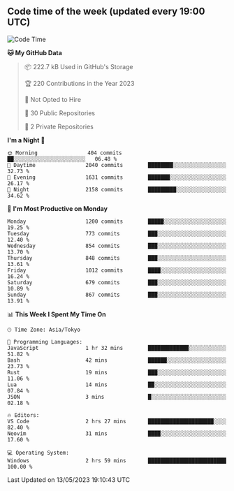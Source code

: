 ## Code time of the week (updated every 19:00 UTC)

<!--START_SECTION:waka-->
![Code Time](http://img.shields.io/badge/Code%20Time-1%2C845%20hrs%2027%20mins-blue)

**🐱 My GitHub Data** 

> 📦 222.7 kB Used in GitHub's Storage 
 > 
> 🏆 220 Contributions in the Year 2023
 > 
> 🚫 Not Opted to Hire
 > 
> 📜 30 Public Repositories 
 > 
> 🔑 2 Private Repositories 
 > 
**I'm a Night 🦉** 

```text
🌞 Morning                404 commits         ██░░░░░░░░░░░░░░░░░░░░░░░   06.48 % 
🌆 Daytime                2040 commits        ████████░░░░░░░░░░░░░░░░░   32.73 % 
🌃 Evening                1631 commits        ███████░░░░░░░░░░░░░░░░░░   26.17 % 
🌙 Night                  2158 commits        █████████░░░░░░░░░░░░░░░░   34.62 % 
```
📅 **I'm Most Productive on Monday** 

```text
Monday                   1200 commits        █████░░░░░░░░░░░░░░░░░░░░   19.25 % 
Tuesday                  773 commits         ███░░░░░░░░░░░░░░░░░░░░░░   12.40 % 
Wednesday                854 commits         ███░░░░░░░░░░░░░░░░░░░░░░   13.70 % 
Thursday                 848 commits         ███░░░░░░░░░░░░░░░░░░░░░░   13.61 % 
Friday                   1012 commits        ████░░░░░░░░░░░░░░░░░░░░░   16.24 % 
Saturday                 679 commits         ███░░░░░░░░░░░░░░░░░░░░░░   10.89 % 
Sunday                   867 commits         ███░░░░░░░░░░░░░░░░░░░░░░   13.91 % 
```


📊 **This Week I Spent My Time On** 

```text
🕑︎ Time Zone: Asia/Tokyo

💬 Programming Languages: 
JavaScript               1 hr 32 mins        █████████████░░░░░░░░░░░░   51.82 % 
Bash                     42 mins             ██████░░░░░░░░░░░░░░░░░░░   23.73 % 
Rust                     19 mins             ███░░░░░░░░░░░░░░░░░░░░░░   11.06 % 
Lua                      14 mins             ██░░░░░░░░░░░░░░░░░░░░░░░   07.84 % 
JSON                     3 mins              █░░░░░░░░░░░░░░░░░░░░░░░░   02.18 % 

🔥 Editors: 
VS Code                  2 hrs 27 mins       █████████████████████░░░░   82.40 % 
Neovim                   31 mins             ████░░░░░░░░░░░░░░░░░░░░░   17.60 % 

💻 Operating System: 
Windows                  2 hrs 59 mins       █████████████████████████   100.00 % 
```


 Last Updated on 13/05/2023 19:10:43 UTC
<!--END_SECTION:waka-->